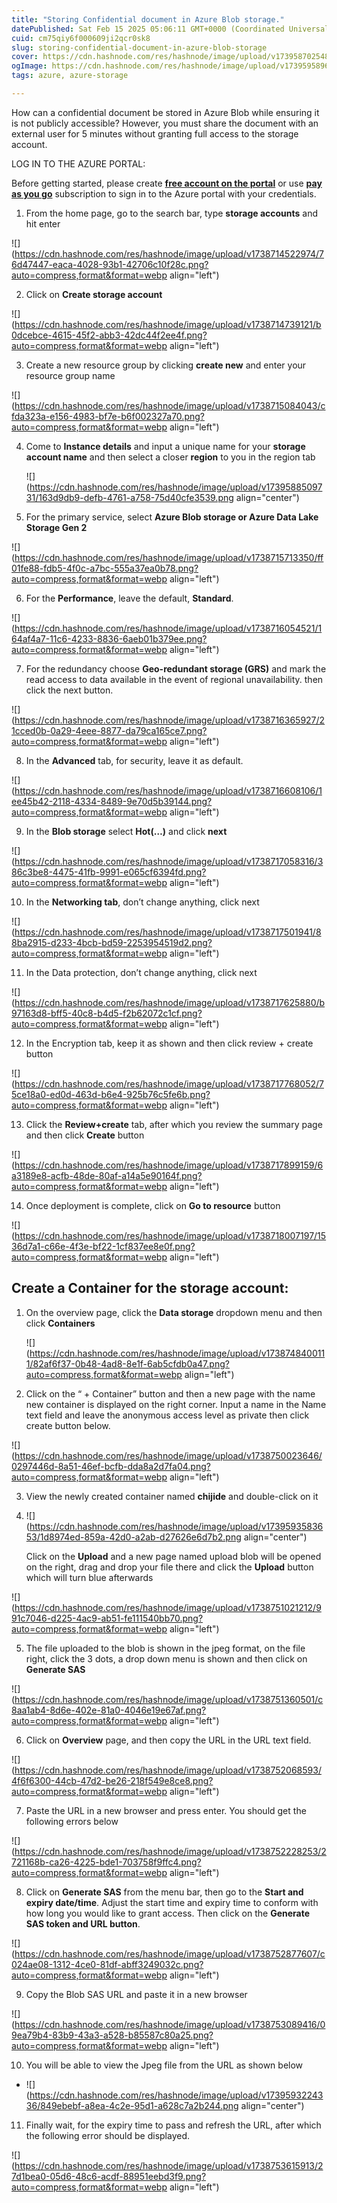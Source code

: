 ```yaml
---
title: "Storing Confidential document in Azure Blob storage."
datePublished: Sat Feb 15 2025 05:06:11 GMT+0000 (Coordinated Universal Time)
cuid: cm75qiy6f000609ji2qcr0sk8
slug: storing-confidential-document-in-azure-blob-storage
cover: https://cdn.hashnode.com/res/hashnode/image/upload/v1739587025487/249e54ed-dcfe-4349-b67c-de20521a2cba.png
ogImage: https://cdn.hashnode.com/res/hashnode/image/upload/v1739595896205/4587a240-9ced-4885-b35f-59e95e1c3406.png
tags: azure, azure-storage

---
```


How can a confidential document be stored in Azure Blob while ensuring it is not publicly accessible? However, you must share the document with an external user for 5 minutes without granting full access to the storage account.

LOG IN TO THE AZURE PORTAL:

Before getting started, please create [**free account on the portal**](https://portal.azure.com/) or use [**pay as you go**](https://go.microsoft.com/fwlink/?linkid=2234155&clcid=0x409&l=en-us) subscription to sign in to the Azure portal with your credentials.

1. From the home page, go to the search bar, type **storage accounts** and hit enter
    

![](https://cdn.hashnode.com/res/hashnode/image/upload/v1738714522974/76d47447-eaca-4028-93b1-42706c10f28c.png?auto=compress,format&format=webp align="left")

2. Click on **Create storage account**
    

![](https://cdn.hashnode.com/res/hashnode/image/upload/v1738714739121/b0dcebce-4615-45f2-abb3-42dc44f2ee4f.png?auto=compress,format&format=webp align="left")

3. Create a new resource group by clicking **create new** and enter your resource group name
    

![](https://cdn.hashnode.com/res/hashnode/image/upload/v1738715084043/cfda323a-e156-4983-bf7e-b6f002327a70.png?auto=compress,format&format=webp align="left")

4. Come to **Instance details** and input a unique name for your **storage account name** and then select a closer **region** to you in the region tab
    
    ![](https://cdn.hashnode.com/res/hashnode/image/upload/v1739588509731/163d9db9-defb-4761-a758-75d40cfe3539.png align="center")
    

5. For the primary service, select **Azure Blob storage or Azure Data Lake Storage Gen 2**
    

![](https://cdn.hashnode.com/res/hashnode/image/upload/v1738715713350/ff01fe88-fdb5-4f0c-a7bc-555a37ea0b78.png?auto=compress,format&format=webp align="left")

6. For the **Performance**, leave the default, **Standard**.
    

![](https://cdn.hashnode.com/res/hashnode/image/upload/v1738716054521/164af4a7-11c6-4233-8836-6aeb01b379ee.png?auto=compress,format&format=webp align="left")

7. For the redundancy choose **Geo-redundant storage (GRS)** and mark the read access to data available in the event of regional unavailability. then click the next button.
    

![](https://cdn.hashnode.com/res/hashnode/image/upload/v1738716365927/21cced0b-0a29-4eee-8877-da79ca165ce7.png?auto=compress,format&format=webp align="left")

8. In the **Advanced** tab, for security, leave it as default.
    

![](https://cdn.hashnode.com/res/hashnode/image/upload/v1738716608106/1ee45b42-2118-4334-8489-9e70d5b39144.png?auto=compress,format&format=webp align="left")

9. In the **Blob storage** select **Hot(…)** and click **next**
    

![](https://cdn.hashnode.com/res/hashnode/image/upload/v1738717058316/386c3be8-4475-41fb-9991-e065cf6394fd.png?auto=compress,format&format=webp align="left")

10. In the **Networking tab**, don’t change anything, click next
    

![](https://cdn.hashnode.com/res/hashnode/image/upload/v1738717501941/88ba2915-d233-4bcb-bd59-2253954519d2.png?auto=compress,format&format=webp align="left")

11. In the Data protection, don’t change anything, click next
    

![](https://cdn.hashnode.com/res/hashnode/image/upload/v1738717625880/b97163d8-bff5-40c8-b4d5-f2b62072c1cf.png?auto=compress,format&format=webp align="left")

12. In the Encryption tab, keep it as shown and then click review + create button
    

![](https://cdn.hashnode.com/res/hashnode/image/upload/v1738717768052/75ce18a0-ed0d-463d-b6e4-925b76c5fe6b.png?auto=compress,format&format=webp align="left")

13. Click the **Review+create** tab, after which you review the summary page and then click **Create** button
    

![](https://cdn.hashnode.com/res/hashnode/image/upload/v1738717899159/6a3189e8-acfb-48de-80af-a14a5e90164f.png?auto=compress,format&format=webp align="left")

14. Once deployment is complete, click on **Go to resource** button
    

![](https://cdn.hashnode.com/res/hashnode/image/upload/v1738718007197/1536d7a1-c66e-4f3e-bf22-1cf837ee8e0f.png?auto=compress,format&format=webp align="left")

## Create a Container for the storage account:

1. On the overview page, click the **Data storage** dropdown menu and then click **Containers**
    
    ![](https://cdn.hashnode.com/res/hashnode/image/upload/v1738748400111/82af6f37-0b48-4ad8-8e1f-6ab5cfdb0a47.png?auto=compress,format&format=webp align="left")
    
2. Click on the “ + Container” button and then a new page with the name new container is displayed on the right corner. Input a name in the Name text field and leave the anonymous access level as private then click create button below.
    

![](https://cdn.hashnode.com/res/hashnode/image/upload/v1738750023646/0297446d-8a51-46ef-bcfb-dda8a2d7fa04.png?auto=compress,format&format=webp align="left")

3. View the newly created container named **chijide** and double-click on it
    

4. ![](https://cdn.hashnode.com/res/hashnode/image/upload/v1739593583653/1d8974ed-859a-42d0-a2ab-d27626e6d7b2.png align="center")
    
    Click on the **Upload** and a new page named upload blob will be opened on the right, drag and drop your file there and click the **Upload** button which will turn blue afterwards
    

![](https://cdn.hashnode.com/res/hashnode/image/upload/v1738751021212/991c7046-d225-4ac9-ab51-fe111540bb70.png?auto=compress,format&format=webp align="left")

5. The file uploaded to the blob is shown in the jpeg format, on the file right, click the 3 dots, a drop down menu is shown and then click on **Generate SAS**
    

![](https://cdn.hashnode.com/res/hashnode/image/upload/v1738751360501/c8aa1ab4-8d6e-402e-81a0-4046e19e67af.png?auto=compress,format&format=webp align="left")

6. Click on **Overview** page, and then copy the URL in the URL text field.
    

![](https://cdn.hashnode.com/res/hashnode/image/upload/v1738752068593/4f6f6300-44cb-47d2-be26-218f549e8ce8.png?auto=compress,format&format=webp align="left")

7. Paste the URL in a new browser and press enter. You should get the following errors below
    

![](https://cdn.hashnode.com/res/hashnode/image/upload/v1738752228253/2721168b-ca26-4225-bde1-703758f9ffc4.png?auto=compress,format&format=webp align="left")

8. Click on **Generate SAS** from the menu bar, then go to the **Start and expiry date/time**. Adjust the start time and expiry time to conform with how long you would like to grant access. Then click on the **Generate SAS token and URL button**.
    

![](https://cdn.hashnode.com/res/hashnode/image/upload/v1738752877607/c024ae08-1312-4ce0-81df-abff3249032c.png?auto=compress,format&format=webp align="left")

9. Copy the Blob SAS URL and paste it in a new browser
    

![](https://cdn.hashnode.com/res/hashnode/image/upload/v1738753089416/09ea79b4-83b9-43a3-a528-b85587c80a25.png?auto=compress,format&format=webp align="left")

10. You will be able to view the Jpeg file from the URL as shown below
    

* ![](https://cdn.hashnode.com/res/hashnode/image/upload/v1739593224336/849ebebf-a8ea-4c2e-95d1-a628c7a2b244.png align="center")
    

11. Finally wait, for the expiry time to pass and refresh the URL, after which the following error should be displayed.
    

![](https://cdn.hashnode.com/res/hashnode/image/upload/v1738753615913/27d1bea0-05d6-48c6-acdf-88951eebd3f9.png?auto=compress,format&format=webp align="left")